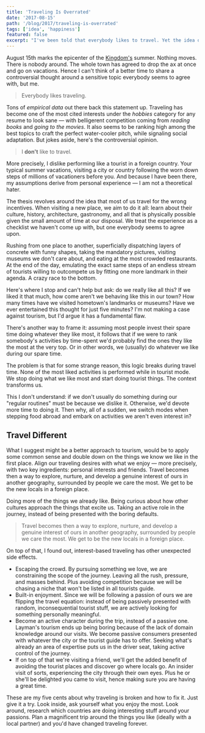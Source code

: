 ```yaml
---
title: 'Traveling Is Overrated'
date: '2017-08-15'
path: '/blog/2017/traveling-is-overrated'
tags: ['idea', 'happiness']
featured: false
excerpt: "I've been told that everybody likes to travel. Yet the idea of tourism looks totally broken to me and fueled by the wrong incentives. Here's a different approach to traveling, one that puts us in the driver seat, taking active control of the journey."
---
```


August 15th marks the epicenter of the [Kingdom's](https://en.wikipedia.org/wiki/Spain) summer. Nothing moves. There is nobody around. The whole town has agreed to drop the ax at once and go on vacations. Hence I can't think of a better time to share a controversial thought around a sensitive topic everybody seems to agree with, but me.

> Everybody likes traveling.

Tons of _empirical data_ out there back this statement up. Traveling has become one of the most cited interests under the _hobbies_ category for any resume to look sane — with belligerent competition coming from _reading books_ and _going to the movies_. It also seems to be ranking high among the best topics to craft the perfect water-cooler pitch, while signaling social adaptation. But jokes aside, here's the controversial opinion.

> I **don't** like to travel.

More precisely, I dislike performing like a tourist in a foreign country. Your typical summer vacations, visiting a city or country following the worn down steps of millions of vacationers before you. And because I have been there, my assumptions derive from personal experience — I am not a theoretical hater.

The thesis revolves around the idea that most of us travel for the wrong incentives. When visiting a new place, we aim to do it all: learn about their culture, history, architecture, gastronomy, and all that is physically possible given the small amount of time at our disposal. We treat the experience as a checklist we haven't come up with, but one everybody seems to agree upon.

Rushing from one place to another, superficially dispatching layers of concrete with funny shapes, taking the mandatory pictures, visiting museums we don't care about, and eating at the most crowded restaurants. At the end of the day, emulating the exact same steps of an endless stream of tourists willing to outcompete us by fitting one more landmark in their agenda. A crazy race to the bottom.

Here's where I stop and can't help but ask: do we really like all this? If we liked it that much, how come aren't we behaving like this in our town? How many times have we visited hometown's landmarks or museums? Have we ever entertained this thought for just five minutes? I'm not making a case against tourism, but I'd argue it has a fundamental flaw.

There's another way to frame it: assuming most people invest their spare time doing whatever they like most, it follows that if we were to rank somebody's activities by time-spent we'd probably find the ones they like the most at the very top. Or in other words, we (usually) do whatever we like during our spare time.

The problem is that for some strange reason, this logic breaks during travel time. None of the most liked activities is performed while in tourist mode. We stop doing what we like most and start doing tourist things. The context transforms us.

This I don't understand: if we don't usually do something during our "regular routines" must be because we dislike it. Otherwise, we'd devote more time to doing it. Then why, all of a sudden, we switch modes when stepping food abroad and embark on activities we aren't even interest in?

## Travel Different

What I suggest might be a better approach to tourism, would be to apply some common sense and double down on the things we know we like in the first place. Align our traveling desires with what we enjoy — more precisely, with two key ingredients: personal interests and friends. Travel becomes then a way to explore, nurture, and develop a genuine interest of ours in another geography, surrounded by people we care the most. We get to be the new locals in a foreign place.

Doing more of the things we already like. Being curious about how other cultures approach the things that excite us. Taking an active role in the journey, instead of being presented with the boring defaults.

> Travel becomes then a way to explore, nurture, and develop a genuine interest of ours in another geography, surrounded by people we care the most. We get to be the new locals in a foreign place.

On top of that, I found out, interest-based traveling has other unexpected side effects.

- Escaping the crowd. By pursuing something we love, we are constraining the scope of the journey. Leaving all the rush, pressure, and masses behind. Plus avoiding competition because we will be chasing a niche that won't be listed in all tourists guide.
- Built-in enjoyment. Since we will be following a passion of ours we are flipping the travel equation: instead of being passively presented with random, inconsequential tourist stuff, we are actively looking for something personally meaningful.
- Become an active character during the trip, instead of a passive one. Layman's tourism ends up being boring because of the lack of domain knowledge around our visits. We become passive consumers presented with whatever the city or the tourist guide has to offer. Seeking what's already an area of expertise puts us in the driver seat, taking active control of the journey.
- If on top of that we're visiting a friend, we'll get the added benefit of avoiding the tourist places and discover go where locals go. An insider visit of sorts, experiencing the city through their own eyes. Plus he or she'll be delighted you came to visit, hence making sure you are having a great time.

These are my five cents about why traveling is broken and how to fix it. Just give it a try. Look inside, ask yourself what you enjoy the most. Look around, research which countries are doing interesting stuff around your passions. Plan a magnificent trip around the things you like (ideally with a local partner) and you'd have changed traveling forever.
